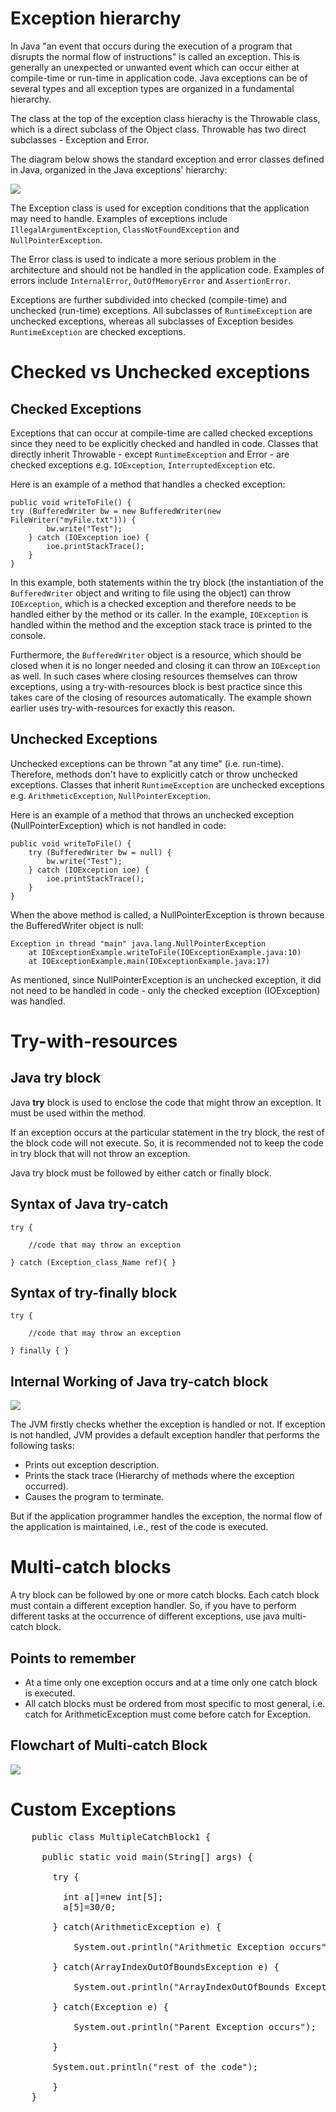 # Exception hierarchy

In Java "an event that occurs during the execution of a program that disrupts the normal flow of instructions" is called
an exception. This is generally an unexpected or unwanted event which can occur either at compile-time or run-time in
application code. Java exceptions can be of several types and all exception types are organized in a fundamental
hierarchy.

The class at the top of the exception class hierachy is the Throwable class, which is a direct subclass of the Object
class. Throwable has two direct subclasses - Exception and Error.

The diagram below shows the standard exception and error classes defined in Java, organized in the Java exceptions'
hierarchy:

<img src="https://media.geeksforgeeks.org/wp-content/uploads/Exception-in-java1.png">

The Exception class is used for exception conditions that the application may need to handle. Examples of exceptions
include `IllegalArgumentException`, `ClassNotFoundException` and `NullPointerException`.

The Error class is used to indicate a more serious problem in the architecture and should not be handled in the
application code. Examples of errors include `InternalError`, `OutOfMemoryError` and `AssertionError`.

Exceptions are further subdivided into checked (compile-time) and unchecked (run-time) exceptions. All subclasses of
`RuntimeException` are unchecked exceptions, whereas all subclasses of Exception besides `RuntimeException` are checked
exceptions.

# Checked vs Unchecked exceptions

## Checked Exceptions

Exceptions that can occur at compile-time are called checked exceptions since they need to be explicitly checked and
handled in code. Classes that directly inherit Throwable - except `RuntimeException` and Error - are checked exceptions
e.g. `IOException`, `InterruptedException` etc.

Here is an example of a method that handles a checked exception:

```
public void writeToFile() {
try (BufferedWriter bw = new BufferedWriter(new FileWriter("myFile.txt"))) {
        bw.write("Test");
    } catch (IOException ioe) {
        ioe.printStackTrace();
    }
} 
```

In this example, both statements within the try block (the instantiation of the `BufferedWriter` object and writing to
file using the object) can throw `IOException`, which is a checked exception and therefore needs to be handled either by
the method or its caller. In the example, `IOException` is handled within the method and the exception stack trace is
printed to the console.

Furthermore, the `BufferedWriter` object is a resource, which should be closed when it is no longer needed and closing
it can throw an `IOException` as well. In such cases where closing resources themselves can throw exceptions, using a
try-with-resources block is best practice since this takes care of the closing of resources automatically. The example
shown earlier uses try-with-resources for exactly this reason.

## Unchecked Exceptions

Unchecked exceptions can be thrown "at any time" (i.e. run-time). Therefore, methods don't have to explicitly catch or
throw unchecked exceptions. Classes that inherit `RuntimeException` are unchecked exceptions e.g. `ArithmeticException`,
`NullPointerException`.

Here is an example of a method that throws an unchecked exception (NullPointerException) which is not handled in code:

```
public void writeToFile() {
    try (BufferedWriter bw = null) {
        bw.write("Test");
    } catch (IOException ioe) {
        ioe.printStackTrace();
    }
} 
```

When the above method is called, a NullPointerException is thrown because the BufferedWriter object is null:

```
Exception in thread "main" java.lang.NullPointerException
    at IOExceptionExample.writeToFile(IOExceptionExample.java:10)
    at IOExceptionExample.main(IOExceptionExample.java:17) 
```

As mentioned, since NullPointerException is an unchecked exception, it did not need to be handled in code - only the
checked exception (IOException) was handled.

# Try-with-resources

## Java try block

Java **try** block is used to enclose the code that might throw an exception. It must be used within the method.

If an exception occurs at the particular statement in the try block, the rest of the block code will not execute. So, it
is recommended not to keep the code in try block that will not throw an exception.

Java try block must be followed by either catch or finally block.

## Syntax of Java try-catch

``` 
try {

    //code that may throw an exception
        
} catch (Exception_class_Name ref){ }    
```

## Syntax of try-finally block

``` 
try {
    
    //code that may throw an exception
        
} finally { } 
```

## Internal Working of Java try-catch block

<img src="https://simplesnippets.tech/wp-content/uploads/2018/05/internal-working-of-try-catch-finally-block-in-java.jpg">

The JVM firstly checks whether the exception is handled or not. If exception is not handled, JVM provides a default
exception handler that performs the following tasks:

- Prints out exception description.
- Prints the stack trace (Hierarchy of methods where the exception occurred).
- Causes the program to terminate.

But if the application programmer handles the exception, the normal flow of the application is maintained, i.e., rest of
the code is executed.

# Multi-catch blocks

A try block can be followed by one or more catch blocks. Each catch block must contain a different exception handler.
So, if you have to perform different tasks at the occurrence of different exceptions, use java multi-catch block.

## Points to remember

- At a time only one exception occurs and at a time only one catch block is executed.
- All catch blocks must be ordered from most specific to most general, i.e. catch for ArithmeticException must come
  before catch for Exception.

## Flowchart of Multi-catch Block

<img src="https://www.scientecheasy.com/wp-content/uploads/2020/05/multiple-try-catch-block.png">

# Custom Exceptions

<pre>
    public class MultipleCatchBlock1 {

      public static void main(String[] args) {

        try {

          int a[]=new int[5];    
          a[5]=30/0;

        } catch(ArithmeticException e) {  

            System.out.println("Arithmetic Exception occurs");

        } catch(ArrayIndexOutOfBoundsException e) {

            System.out.println("ArrayIndexOutOfBounds Exception occurs");

        } catch(Exception e) {

            System.out.println("Parent Exception occurs");

        }

        System.out.println("rest of the code");

        }  
    }  
</pre>
